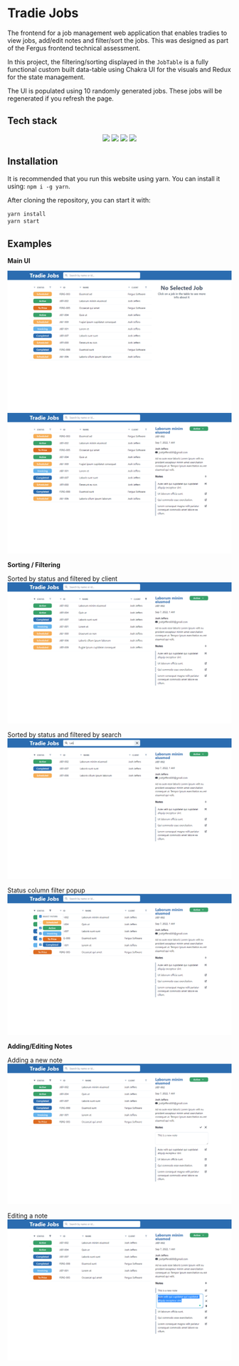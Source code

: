 # Tradie Jobs 

The frontend for a job management web application that enables tradies to view jobs, add/edit notes and filter/sort the jobs. This was designed as part of the Fergus frontend technical assessment.

In this project, the filtering/sorting displayed in the `JobTable` is a fully functional custom built data-table using Chakra UI for the visuals and Redux for the state management.

The UI is populated using 10 randomly generated jobs. These jobs will be regenerated if you refresh the page.

## Tech stack

<div align="center">
<img src="https://img.shields.io/badge/react-%2361DAFB.svg?&style=for-the-badge&logo=react&logoColor=black" />
<img src="https://img.shields.io/badge/chakra%20ui-%23319795.svg?&style=for-the-badge&logo=chakra%20ui&logoColor=white" />
<img src="https://img.shields.io/badge/typescript-%233178C6.svg?&style=for-the-badge&logo=typescript&logoColor=white" />
<img src="https://img.shields.io/badge/redux-%23764ABC.svg?&style=for-the-badge&logo=redux&logoColor=white" />
</div>

## Installation

It is recommended that you run this website using yarn. You can install it using: `npm i -g yarn`.

After cloning the repository, you can start it with:
```sh
yarn install
yarn start
```

## Examples

**Main UI**

![No Selected Job](./screenshots/NoSelectedJob.png)
![No Selected Job](./screenshots/SelectedJob.png)

**Sorting / Filtering**

Sorted by status and filtered by client
![Sorted by status and filtered by client](./screenshots/SortedByStatusAndFilteredByClient.png)

Sorted by status and filtered by search
![Sorted by status and filtered by search](./screenshots/SortedByStatusAndSortedBySearch.png)

Status column filter popup
![Status filter popover](./screenshots/StatusFilterPopover.png)

**Adding/Editing Notes**

Adding a new note
![Adding a new note](./screenshots/NewNote.png)

Editing a note
![Editing a note](./screenshots/EditNote.png)
